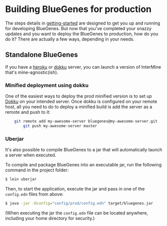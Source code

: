 # Building BlueGenes for production 

The steps details in [getting-started](getting-started.md) are designed to get you up and running for developing BlueGenes. 
But now that you've completed your snazzy updates and you want to deploy the BlueGenes to production, how do you do it?
There are actually a few ways, depending in your needs. 

## Standalone BlueGenes

If you have a [heroku](https://www.heroku.com/) or [dokku](https://github.com/dokku/dokku) server, you can launch a version 
of InterMine that's mine-agnostic(ish). 

### Minified deployment using dokku
One of the easiest ways to deploy the prod minified version is to set up [Dokku](http://dokku.viewdocs.io/dokku/) on your intended server. Once dokku is configured on your remote host, all you need to do to deploy a minified build is add the server as a remote and push to it:

```bash
	git remote add my-awesome-server bluegenes@my-awesome-server.git
        git push my-awesome-server master
```


### Uberjar

It's also possible to compile BlueGenes to a jar that will automatically launch a server when executed. 

To compile and package BlueGenes into an executable jar, run the following command in the project folder:
```bash
$ lein uberjar
```
Then, to start the application, execute the jar and pass in one of the `config.edn` files from above:

```bash
$ java -jar -Dconfig="config/prod/config.edn" target/bluegenes.jar
```

(When executing the jar the `config.edn` file can be located anywhere, including your home directory for security.)
